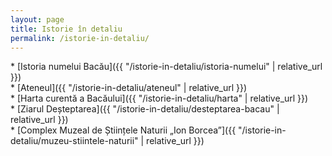 ```yaml
---
layout: page
title: Istorie în detaliu
permalink: /istorie-in-detaliu/
---
```


<style>
    p {
        text-indent: 0em;
    }
    a {
        font-size: 1.2em;
    }
</style>

\* [Istoria numelui Bacău]({{ "/istorie-in-detaliu/istoria-numelui" | relative_url }}) <br>
\* [Ateneul]({{ "/istorie-in-detaliu/ateneul" | relative_url }}) <br>
\* [Harta curentă a Bacăului]({{ "/istorie-in-detaliu/harta" | relative_url }}) <br>
\* [Ziarul Deșteptarea]({{ "/istorie-in-detaliu/desteptarea-bacau" | relative_url }}) <br>
\* [Complex Muzeal de Științele Naturii „Ion Borcea”]({{ "/istorie-in-detaliu/muzeu-stiintele-naturii" | relative_url }})

